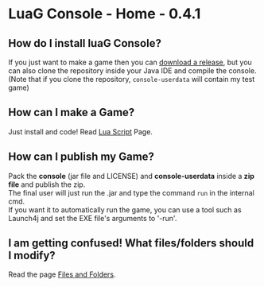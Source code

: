 # LuaG Console - Home - 0.4.1

## How do I install luaG Console?
If you just want to make a game then you can [download a release](https://github.com/Vulcalien/LuaG-Console/wiki/Download), but you can also clone the repository inside your Java IDE and compile the console.  
(Note that if you clone the repository, `console-userdata` will contain my test game)

## How can I make a Game?
Just install and code! Read [Lua Script](Lua-Script) Page.

## How can I publish my Game?
Pack the **console** (jar file and LICENSE) and **console-userdata** inside a **zip file** and publish the zip.  
The final user will just run the .jar and type the command `run` in the internal cmd.  
If you want it to automatically run the game, you can use a tool such as Launch4j and set the EXE file's arguments to '-run'.

## I am getting confused! What files/folders should I modify?
Read the page [Files and Folders](Files-and-Folders).
